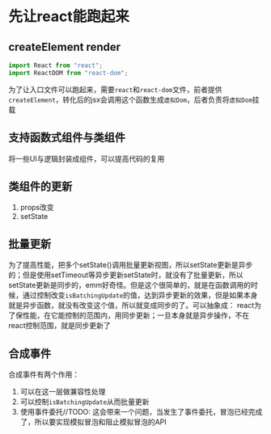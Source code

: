 # 先让react能跑起来
## createElement render

```js
import React from "react";
import ReactDOM from "react-dom";
```
为了让入口文件可以跑起来，需要`react`和`react-dom`文件，前者提供`createElement`，转化后的jsx会调用这个函数生成`虚拟Dom`，后者负责将`虚拟Dom`挂载
## 支持函数式组件与类组件

将一些UI与逻辑封装成组件，可以提高代码的复用

## 类组件的更新
1. props改变
2. setState

## 批量更新
为了提高性能，把多个setState()调用批量更新视图，所以setState更新是异步的；但是使用setTimeout等异步更新setState时，就没有了批量更新，所以setState更新是同步的，emm好奇怪。但是这个很简单的，就是在函数调用的时候，通过控制改变`isBatchingUpdate`的值，达到异步更新的效果，但是如果本身就是异步函数，就没有改变这个值，所以就变成同步的了。可以抽象成：
react为了保性能，在它能控制的范围内，用同步更新；一旦本身就是异步操作，不在react控制范围，就是同步更新了

## 合成事件
合成事件有两个作用：
1. 可以在这一层做兼容性处理
2. 可以控制`isBatchingUpdate`从而批量更新
3. 使用事件委托//TODO:
    这会带来一个问题，当发生了事件委托，冒泡已经完成了，所以要实现模拟冒泡和阻止模拟冒泡的API
